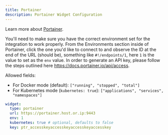 ```yaml
---
title: Portainer
description: Portainer Widget Configuration
---
```


Learn more about [Portainer](https://github.com/portainer/portainer).

You'll need to make sure you have the correct environment set for the integration to work properly. From the Environments section inside of Portainer, click the one you'd like to connect to and observe the ID at the end of the URL (should be), something like `#!/endpoints/1`, here `1` is the value to set as the `env` value. In order to generate an API key, please follow the steps outlined here https://docs.portainer.io/api/access.

Allowed fields:

- For Docker mode (default): `["running", "stopped", "total"]`
- For Kubernetes mode (`kubernetes: true`): `["applications", "services", "namespaces"]`

```yaml
widget:
  type: portainer
  url: https://portainer.host.or.ip:9443
  env: 1
  kubernetes: true # optional, defaults to false
  key: ptr_accesskeyaccesskeyaccesskeyaccesskey
```
